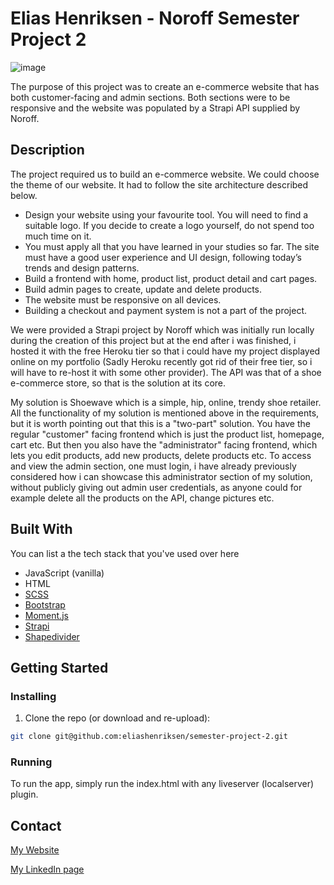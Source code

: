 # Elias Henriksen - Noroff Semester Project 2

![image](https://eliashenriksen.no/images/projects/semesterproject2/semesterproject2.png)

The purpose of this project was to create an e-commerce website that has both customer-facing and admin sections. Both sections were to be responsive and the website was populated by a Strapi API supplied by Noroff.

## Description

The project required us to build an e-commerce website. We could choose the theme of our website. It had to follow the site architecture described below.

- Design your website using your favourite tool. You will need to find a suitable logo. If you decide to create a logo yourself, do not spend too much time on it.
- You must apply all that you have learned in your studies so far. The site must have a good user experience and UI design, following today’s trends and design patterns.
- Build a frontend with home, product list, product detail and cart pages.
- Build admin pages to create, update and delete products.
- The website must be responsive on all devices.
- Building a checkout and payment system is not a part of the project.

We were provided a Strapi project by Noroff which was initially run locally during the creation of this project but at the end after i was finished, i hosted it with the free Heroku tier so that i could have my project displayed online on my portfolio (Sadly Heroku recently got rid of their free tier, so i will have to re-host it with some other provider). The API was that of a shoe e-commerce store, so that is the solution at its core.

My solution is Shoewave which is a simple, hip, online, trendy shoe retailer. All the functionality of my solution is mentioned above in the requirements, but it is worth pointing out that this is a "two-part" solution. You have the regular "customer" facing frontend which is just the product list, homepage, cart etc. But then you also have the "administrator" facing frontend, which lets you edit products, add new products, delete products etc. To access and view the admin section, one must login, i have already previously considered how i can showcase this administrator section of my solution, without publicly giving out admin user credentials, as anyone could for example delete all the products on the API, change pictures etc.

## Built With

You can list a the tech stack that you've used over here

- JavaScript (vanilla)
- HTML
- [SCSS](https://sass-lang.com/)
- [Bootstrap](https://getbootstrap.com)
- [Moment.js](https://momentjs.com/)
- [Strapi](https://strapi.io/)
- [Shapedivider](https://www.shapedivider.app/)

## Getting Started

### Installing

1. Clone the repo (or download and re-upload):

```bash
git clone git@github.com:eliashenriksen/semester-project-2.git
```

### Running

To run the app, simply run the index.html with any liveserver (localserver) plugin.

## Contact

[My Website](https://www.eliashenriksen.no)

[My LinkedIn page](https://www.linkedin.com/in/elias-henriksen-450244223/)
